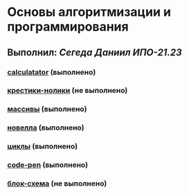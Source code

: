 # Основы алгоритмизации и программирования

## Выполнил: _Сегеда Даниил ИПО-21.23_

### [calculatator](https://github.com/XioXzEz/tasks/tree/calculator) (выполнено)

### [крестики-нолики]() (не выполнено)

### [массивы](https://github.com/XioXzEz/tasks/tree/array%D1%8B) (выполнено)

### [новелла](https://github.com/XioXzEz/tasks/tree/Novel) (выполнено)

### [циклы](https://github.com/XioXzEz/tasks/tree/cycles) (выполнено)

### [code-pen](https://github.com/XioXzEz/tasks/tree/code-pen) (выполнено)

### [блок-схема]() (не выполнено)
